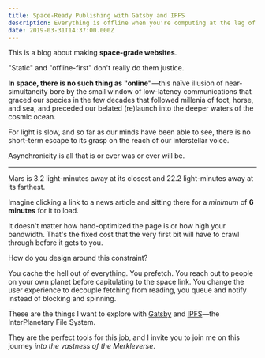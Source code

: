 ```yaml
---
title: Space-Ready Publishing with Gatsby and IPFS
description: Everything is offline when you're computing at the lag of light.
date: 2019-03-31T14:37:00.000Z
---
```


This is a blog about making **space-grade websites**.

"Static" and "offline-first" don't really do them justice.

**In space, there is no such thing as "online"**—this naïve illusion of
near-simultaneity bore by the small window of low-latency communications that
graced our species in the few decades that followed millenia of foot, horse,
and sea, and preceded our belated (re)launch into the deeper waters of the
cosmic ocean.

For light is slow, and so far as our minds have been able to see, there is no
short-term escape to its grasp on the reach of our interstellar voice.

Asynchronicity is all that is or ever was or ever will be.

---

Mars is 3.2 light-minutes away at its closest and 22.2 light-minutes away at
its farthest.

Imagine clicking a link to a news article and sitting there for a _minimum_ of
**6 minutes** for it to load.

It doesn't matter how hand-optimized the page is or how high your bandwidth.
That's the fixed cost that the very first bit will have to crawl through before
it gets to you.

How do you design around this constraint?

You cache the hell out of everything. You prefetch. You reach out to people on
your own planet before capitulating to the space link. You change the user
experience to decouple fetching from reading, you queue and notify instead of
blocking and spinning.

These are the things I want to explore with [Gatsby](https://gatsbyjs.org) and
[IPFS](https://ipfs.io 'InterPlanetary File System')—the InterPlanetary File
System.

They are the perfect tools for this job, and I invite you to join me on this
journey _into the vastness of the Merkleverse_.
